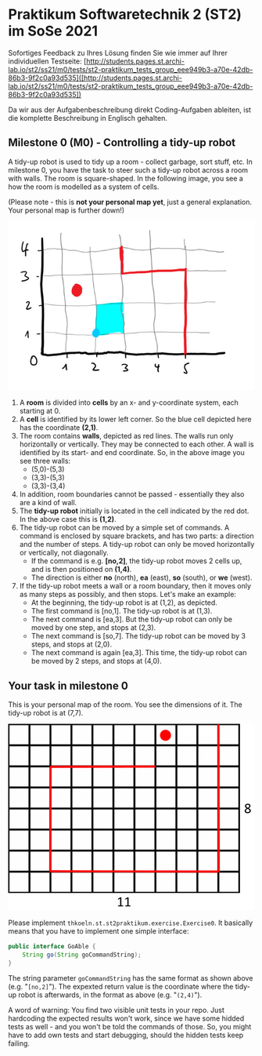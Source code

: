 # Praktikum Softwaretechnik 2 (ST2) im SoSe 2021

Sofortiges Feedback zu Ihres Lösung finden Sie wie immer auf Ihrer individuellen Testseite:
[http://students.pages.st.archi-lab.io/st2/ss21/m0/tests/st2-praktikum_tests_group_eee949b3-a70e-42db-86b3-9f2c0a93d535]([http://students.pages.st.archi-lab.io/st2/ss21/m0/tests/st2-praktikum_tests_group_eee949b3-a70e-42db-86b3-9f2c0a93d535])

Da wir aus der Aufgabenbeschreibung direkt Coding-Aufgaben ableiten, ist die komplette Beschreibung in Englisch
gehalten. 

## Milestone 0 (M0) - Controlling a tidy-up robot

A tidy-up robot is used to tidy up a room - collect garbage, sort stuff, etc. 
In milestone 0, you have the task to steer such a tidy-up robot across a room with walls.
The room is square-shaped. In the following image, you see a how the room is modelled as a 
system of cells.

(Please note - this is **not your personal map yet**, just a general explanation. Your personal map is further down!)

![room](src/main/resources/explanation.jpg)

1. A **room** is divided into **cells** by an x- and y-coordinate system, each starting
 at 0. 
1. A **cell** is identified by its lower left corner. So the blue cell depicted here has the coordinate **(2,1)**. 
1. The room contains **walls**, depicted as red lines. The walls run only horizontally or
    vertically. They may be connected to each other. A wall is identified by its start- and 
    end coordinate. So, in the above image you see three walls: 
    * (5,0)-(5,3)
    * (3,3)-(5,3)
    * (3,3)-(3,4)
1. In addition, room boundaries cannot be passed - essentially they also are a kind of wall.
1. The **tidy-up robot** initially is located in the cell indicated by the red dot. In the above case this is 
    **(1,2)**.  
1. The tidy-up robot can be moved by a simple set of commands. A command is enclosed by square brackets, and 
    has two parts: a direction and the number of steps. A tidy-up robot can only be moved horizontally or 
    vertically, not diagonally. 
    * If the command is e.g. **[no,2]**, the tidy-up robot moves 2 cells up, and is then positioned 
        on **(1,4)**.
    * The direction is either **no** (north), **ea** (east), **so** (south), or **we** (west).    
1. If the tidy-up robot meets a wall or a room boundary, then it moves only as 
    many steps as possibly, and then stops. Let's make an example: 
    * At the beginning, the tidy-up robot is at (1,2), as depicted.
    * The first command is [no,1]. The tidy-up robot is at (1,3). 
    * The next command is [ea,3]. But the tidy-up robot can only be moved by one step, and stops at (2,3).
    * The next command is [so,7]. The tidy-up robot can be moved by 3 steps, and stops at (2,0).
    * The next command is again [ea,3]. This time, the tidy-up robot can be moved by 2 steps, and stops at (4,0).

## Your task in milestone 0

This is your personal map of the room. You see the dimensions of it. The tidy-up robot is at (7,7).

![Grid](src/main/resources/grid.png "Grid")

Please implement `thkoeln.st.st2praktikum.exercise.Exercise0`. It basically means that you have to implement one 
simple interface: 

```java
public interface GoAble {
    String go(String goCommandString);
}
```

The string parameter `goCommandString` has the same format as shown above (e.g. "`[no,2]`"). The expexted return
value is the coordinate where the tidy-up robot is afterwards, in the format as above (e.g. "`(2,4)`").

A word of warning: You find two visible unit tests in your repo. Just hardcoding the expected results won't work, 
since we have some hidded tests as well - and you won't be told the commands of those. So, you might have to add
own tests and start debugging, should the hidden tests keep failing.